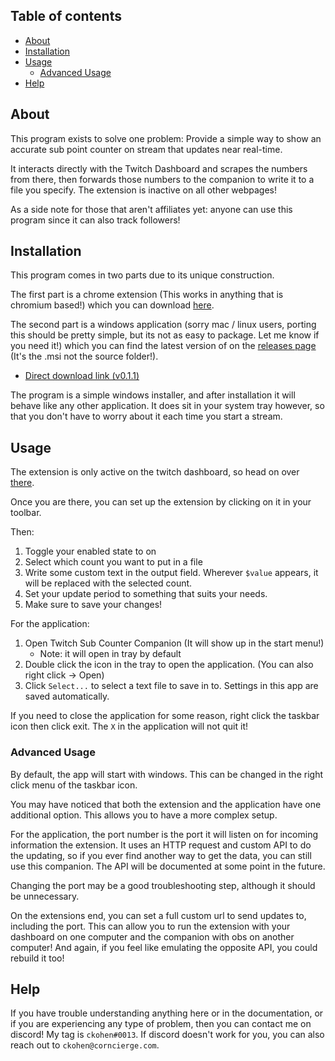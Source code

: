 ## Table of contents

- [About](#about)
- [Installation](#installation)
- [Usage](#usage)
  - [Advanced Usage](#advanced-usage)
- [Help](#help)

## About

This program exists to solve one problem: Provide a simple way to show an accurate sub point counter on stream that updates near real-time.

It interacts directly with the Twitch Dashboard and scrapes the numbers from there, then forwards those numbers to the companion to write it to a file you specify. The extension is inactive on all other webpages!

As a side note for those that aren't affiliates yet: anyone can use this program since it can also track followers!

## Installation

This program comes in two parts due to its unique construction.

The first part is a chrome extension (This works in anything that is chromium based!) which you can download [here](https://chrome.google.com/webstore/detail/twitch-sub-point-counter/khjdganpjdoeeinadcneikclmpcpbecd).

The second part is a windows application (sorry mac / linux users, porting this should be pretty simple, but its not as easy to package. Let me know if you need it!) which you can find the latest version of on the [releases page](https://github.com/ckohen/sub-counter-companion/releases) (It's the .msi not the source folder!).
* [Direct download link (v0.1.1)](https://github.com/ckohen/Sub-Counter-Companion/releases/download/v0.1.1/Sub_Counter_Companion_Installer.msi)

The program is a simple windows installer, and after installation it will behave like any other application. It does sit in your system tray however, so that you don't have to worry about it each time you start a stream.

## Usage

The extension is only active on the twitch dashboard, so head on over [there](https://twitch.tv/dashboard).

Once you are there, you can set up the extension by clicking on it in your toolbar.

Then:

1. Toggle your enabled state to on
2. Select which count you want to put in a file
3. Write some custom text in the output field. Wherever `$value` appears, it will be replaced with the selected count.
4. Set your update period to something that suits your needs. 
5. Make sure to save your changes!

For the application:

1. Open Twitch Sub Counter Companion (It will show up in the start menu!)
    - Note: it will open in tray by default
2. Double click the icon in the tray to open the application. (You can also right click -> Open)
3. Click `Select...` to select a text file to save in to. Settings in this app are saved automatically.

If you need to close the application for some reason, right click the taskbar icon then click exit. The `X` in the application will not quit it!

### Advanced Usage

By default, the app will start with windows. This can be changed in the right click menu of the taskbar icon.

You may have noticed that both the extension and the application have one additional option. This allows you to have a more complex setup.

For the application, the port number is the port it will listen on for incoming information the extension. It uses an HTTP request and custom API to do the updating, so if you ever find another way to get the data, you can still use this companion. The API will be documented at some point in the future.

Changing the port may be a good troubleshooting step, although it should be unnecessary.

On the extensions end, you can set a full custom url to send updates to, including the port. This can allow you to run the extension with your dashboard on one computer and the companion with obs on another computer! And again, if you feel like emulating the opposite API, you could rebuild it too!

## Help

If you have trouble understanding anything here or in the documentation, or if you are experiencing any type of problem, then you can contact me on discord! My tag is `ckohen#0013`. If discord doesn't work for you, you can also reach out to `ckohen@corncierge.com`.
